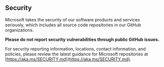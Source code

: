 <!-- BEGIN MICROSOFT SECURITY.MD V1.0.0 BLOCK -->

## Security

Microsoft takes the security of our software products and services seriously,
which includes all source code repositories in our GitHub organizations.

**Please do not report security vulnerabilities through public GitHub issues.**

For security reporting information, locations, contact information, and
policies, please review the latest guidance for Microsoft repositories at
[https://aka.ms/SECURITY.md](https://aka.ms/SECURITY.md).

<!-- END MICROSOFT SECURITY.MD BLOCK -->
